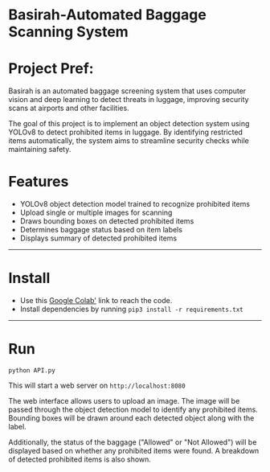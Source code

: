 # Basirah-Automated Baggage Scanning System

# Project Pref:
Basirah is an automated baggage screening system that uses computer vision and deep learning to detect threats in luggage, improving security scans at airports and other facilities.

The goal of this project is to implement an object detection system using YOLOv8 to detect prohibited items in luggage. By identifying restricted items automatically, the system aims to streamline security checks while maintaining safety.

# Features
- YOLOv8 object detection model trained to recognize prohibited items
- Upload single or multiple images for scanning
- Draws bounding boxes on detected prohibited items
- Determines baggage status based on item labels
- Displays summary of detected prohibited items
  
---

# Install
- Use this <a href="https://colab.research.google.com/drive/1aEwVlKoRYrpSlXgcDrEI9YBFL4Awaf7I?usp=sharing"> Google Colab'</a> link to reach the code. 
- Install dependencies by running `pip3 install -r requirements.txt`

---

# Run
`python API.py`

This will start a web server on `http://localhost:8080`

The web interface allows users to upload an image. The image will be passed through the object detection model to identify any prohibited items. Bounding boxes will be drawn around each detected object along with the label.

Additionally, the status of the baggage ("Allowed" or "Not Allowed") will be displayed based on whether any prohibited items were found. A breakdown of detected prohibited items is also shown.

